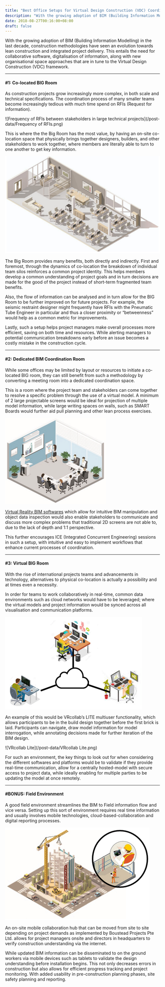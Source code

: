 ```yaml
---
title: "Best Office Setups for Virtual Design Construction (VDC) Coordination"
description: "With the growing adoption of BIM (Building Information Modelling) in the last decade, construction methodologies have seen an evolution towards lean construction and integrated project delivery. This…"
date: 2018-08-27T00:16:00+08:00
draft: false
---
```


With the growing adoption of BIM (Building Information Modelling) in the last decade, construction methodologies have seen an evolution towards lean construction and integrated project delivery. This entails the need for collaborative software, digitalisation of information, along with new organisational space approaches that are in tune to the Virtual Design Construction (VDC) framework.

<hr>

#### #1: Co-located BIG Room

As construction projects grow increasingly more complex, in both scale and technical specifications. The coordination process of many smaller teams become increasingly tedious with much time spend on RFIs (Request for information).

![Frequency of RFIs between stakeholders in large technical projects](/post-data/Frequency of RFIs.png)

This is where the the Big Room has the most value, by having an on-site co-location space that physically brings together designers, builders, and other stakeholders to work together, where members are literally able to turn to one another to get key information.

![Office](/post-data/Office.png)

The Big Room provides many benefits, both directly and indirectly. First and foremost, through the dynamics of co-location the breakdown of individual team silos reinforces a common project identity. This helps members develop a common understanding of project goals and in turn decisions are made for the good of the project instead of short-term fragmented team benefits.

Also, the flow of information can be analysed and in turn allow for the BIG Room to be further improved on for future projects. For example, the seismic restraint designer might frequently have RFIs with the Pneumatic Tube Engineer in particular and thus a closer proximity or “betweenness” would help as a common metric for improvements.

Lastly, such a setup helps project managers make overall processes more efficient, saving on both time and resources. While alerting managers to potential communication breakdowns early before an issue becomes a costly mistake in the construction cycle.

<hr>

#### #2: Dedicated BIM Coordination Room

While some offices may be limited by layout or resources to initiate a co-located BIG room, they can still benefit from such a methodology by converting a meeting room into a dedicated coordination space.

This is a room where the project team and stakeholders can come together to resolve a specific problem through the use of a virtual model. A minimum of 2 large projectable screens would be ideal for projection of multiple model information, while large writing spaces on walls, such as SMART Boards would further aid pull planning and other lean process exercises.

![Office](/post-data/Office2.png)

[Virtual Reality BIM softwares](https://vrcollab.com/lite) which allow for intuitive BIM manipulation and object data inspection would also enable stakeholders to communicate and discuss more complex problems that traditional 2D screens are not able to, due to the lack of depth and 1:1 perspective.

This further encourages ICE (Integrated Concurrent Engineering) sessions in such a setup, with intuitive and easy to implement workflows that enhance current processes of coordination.

<hr>

#### #3: Virtual BIG Room

With the rise of international projects teams and advancements in technology, alternatives to physical co-location is actually a possibility and at times even a necessity.

In order for teams to work collaboratively in real-time, common data environments such as cloud networks would have to be leveraged; where the virtual models and project information would be synced across all visualisation and communication platforms.

![Meeting](/post-data/Meeting.png)

An example of this would be VRcollab’s LITE multiuser functionality, which allows participants to be in the build design together before the first brick is laid. Participants can navigate, draw model information for model interrogation, while annotating decisions made for further iteration of the BIM design.

![VRcollab Lite](/post-data/VRcollab Lite.png)

For such an environment, the key things to look out for when considering the different softwares and platforms would be to validate if they provide real-time communication, allow for a centrally hosted-model with secure access to project data, while ideally enabling for multiple parties to be updating the model at once remotely.

<hr>

#### #BONUS: Field Environment

A good field environment streamlines the BIM to Field information flow and vice versa. Setting up this sort of environment requires real time information and usually involves mobile technologies, cloud-based-collaboration and digital reporting processes.

![Construction](/post-data/Construction.png)

An on-site mobile collaboration hub that can be moved from site to site depending on project demands as implemented by Boustead Projects Pte Ltd. allows for project managers onsite and directors in headquarters to verify construction understanding via the internet.

While updated BIM information can be disseminated to on the ground workers via mobile devices such as tablets to validate the design understanding before installation begins. This not only decreases errors in construction but also allows for efficient progress tracking and project monitoring. With added usability in pre-construction planning phases, site safety planning and reporting.